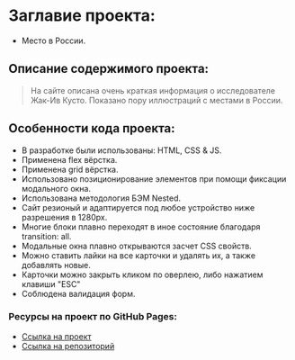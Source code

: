 # Заглавие проекта:
- Место в России.

## Описание содержимого проекта:
> На сайте описана очень краткая информация о исследователе Жак-Ив Кусто.
> Показано пору иллюстраций с местами в России.

## Особенности кода проекта:
* В разработке были использованы: HTML, CSS & JS.
* Применена flex вёрстка.
* Применена grid вёрстка.
* Использовано позиционирование элементов при помощи фиксации модального окна.
* Использована методология БЭМ Nested.
* Сайт резионый и адаптируется под любое устройство ниже разрешения в 1280px.
* Многие блоки плавно переходят в иное состояние благодаря transition: all.
* Модальные окна плавно открываются засчет CSS свойств. 
* Можно ставить лайки на все карточки и удалять их, а также добавлять новые.
* Карточки можно закрыть кликом по оверлею, либо нажатием клавиши "ESC"
* Соблюдена валидация форм.

### Ресурсы на проект по GitHub Pages:
* [Ссылка на проект](https://villagemc.github.io/mesto/index.html)
* [Ссылка на репозиторий](https://github.com/villagemc/mesto)